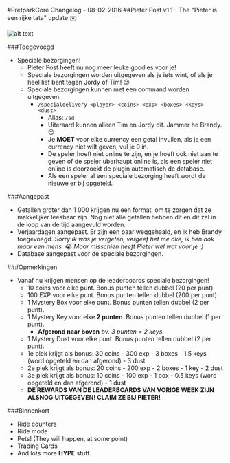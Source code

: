 #PretparkCore Changelog - 08-02-2016 
##Pieter Post v1.1 - The "Pieter is een rijke tata" update :envelope:

![alt text](http://www.begheyn.nl/pinkelotje/images/pieterpost/postwagen.jpg "ALL HAIL PIETER!")

###Toegevoegd
- Speciale bezorgingen!
  - Pieter Post heeft nu nog meer leuke goodies voor je! 
  - Speciale bezorgingen worden uitgegeven als je iets wint, of als je heel lief bent tegen Jordy of Tim! :wink:
  - Speciale bezorgingen kunnen met een command worden uitgegeven.
    - `/specialdelivery <player> <coins> <exp> <boxes> <keys> <dust>`
      - Alias: `/sd`
      - Uiteraard kunnen alleen Tim en Jordy dit. Jammer he Brandy. :smirk:
      - Je **MOET** voor elke currency een getal invullen, als je een currency niet wilt geven, vul je 0 in.
      - De speler hoeft niet online te zijn, en je hoeft ook niet aan te geven of de speler uberhaupt online is, als een speler niet online is doorzoekt de plugin automatisch de database.
      - Als een speler al een speciale bezorging heeft wordt de nieuwe er bij opgeteld.

###Aangepast
- Getallen groter dan 1 000 krijgen nu een format, om te zorgen dat ze makkelijker leesbaar zijn. Nog niet alle getallen hebben dit en dit zal in de loop van de tijd aangevuld worden.
- Verjaardagen aangepast. Er zijn een paar weggehaald, en ik heb Brandy toegevoegd. *Sorry ik was je vergeten, vergeef het me oke, ik ben ook maar een mens.* :sob: *Maar misschien heeft Pieter wel wat voor je :)*
- Database aangepast voor de speciale bezorgingen.

###Opmerkingen
- Vanaf nu krijgen mensen op de leaderboards speciale bezorgingen!
  - 10 coins voor elke punt. Bonus punten tellen dubbel (20 per punt).
  - 100 EXP voor elke punt. Bonus punten tellen dubbel (200 per punt).
  - 1 Mystery Box voor elke punt. Bonus punten tellen dubbel (2 per punt).
  - 1 Mystery Key voor elke **2 punten**. Bonus punten tellen dubbel (1 per punt). 
    - **Afgerond naar boven** *bv. 3 punten = 2 keys*
  - 1 Mystery Dust voor elke punt. Bonus punten tellen dubbel (2 per punt).
  - 1e plek krijgt als bonus: 30 coins - 300 exp - 3 boxes - 1.5 keys (word opgeteld en dan afgerond) - 3 dust
  - 2e plek krijgt als bonus: 20 coins - 200 exp - 2 boxes - 1 key - 2 dust
  - 3e plek krijgt als bonus: 10 coins - 100 exp - 1 box - 0.5 keys (word opgeteld en dan afgerond) - 1 dust
  - **DE REWARDS VAN DE LEADERBOARDS VAN VORIGE WEEK ZIJN ALSNOG UITGEGEVEN! CLAIM ZE BIJ PIETER!**

###Binnenkort
- Ride counters
- Ride mode
- Pets! (They will happen, at some point)
- Trading Cards
- And lots more **HYPE** stuff.
